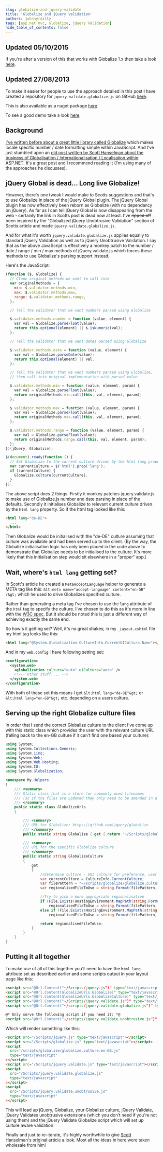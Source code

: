 ```yaml
---
slug: globalize-and-jquery-validate
title: 'Globalize and jQuery Validation'
authors: johnnyreilly
tags: [asp.net mvc, Globalize, jQuery Validation]
hide_table_of_contents: false
---
```


## Updated 05/10/2015

If you're after a version of this that works with Globalize 1.x then take a look [here](../2015-10-05-jquery-validation-globalize-hits-10/index.md).

## Updated 27/08/2013

To make it easier for people to use the approach detailed in this post I have created a repository for `jquery.validate.globalize.js` on GitHub [here](https://github.com/johnnyreilly/jquery-validation-globalize).

This is also available as a nuget package [here](https://www.nuget.org/packages/jQuery.Validation.Globalize/).

To see a good demo take a look [here](http://jqueryvalidationunobtrusivenative.azurewebsites.net/AdvancedDemo/Globalize).

<!--truncate-->

## Background

[I've written before about a great little library called Globalize](../2012-05-07-globalizejs-number-and-date/index.md) which makes locale specific number / date formatting simple within JavaScript. And I've just stumbled upon an [old post written by Scott Hanselman about the business of Globalisation / Internationalisation / Localisation within ASP.NET](http://www.hanselman.com/blog/GlobalizationInternationalizationAndLocalizationInASPNETMVC3JavaScriptAndJQueryPart1.aspx). It's a great post and I recommend reading it (I'm using many of the approaches he discusses).

## jQuery Global is dead... Long live Globalize!

However, there's one tweak I would make to Scotts suggestions and that's to use Globalize in place of the jQuery Global plugin. The jQuery Global plugin has now effectively been reborn as Globalize (with no dependancy on jQuery). As far as I can tell jQuery Global is now disappearing from the web - certainly the link in Scotts post is dead now at least. I've ~~ripped off~~ been inspired by the "Globalized jQuery Unobtrusive Validation" section of Scotts article and made `jquery.validate.globalize.js`.

And for what it's worth `jquery.validate.globalize.js` applies equally to standard jQuery Validation as well as to jQuery Unobtrusive Validation. I say that as the above JavaScript is effectively a monkey patch to the number / date / range / min / max methods of jQuery.validate.js which forces these methods to use Globalize's parsing support instead.

Here's the JavaScript:

```js
(function ($, Globalize) {
  // Clone original methods we want to call into
  var originalMethods = {
    min: $.validator.methods.min,
    max: $.validator.methods.max,
    range: $.validator.methods.range,
  };

  // Tell the validator that we want numbers parsed using Globalize

  $.validator.methods.number = function (value, element) {
    var val = Globalize.parseFloat(value);
    return this.optional(element) || $.isNumeric(val);
  };

  // Tell the validator that we want dates parsed using Globalize

  $.validator.methods.date = function (value, element) {
    var val = Globalize.parseDate(value);
    return this.optional(element) || val;
  };

  // Tell the validator that we want numbers parsed using Globalize,
  // then call into original implementation with parsed value

  $.validator.methods.min = function (value, element, param) {
    var val = Globalize.parseFloat(value);
    return originalMethods.min.call(this, val, element, param);
  };

  $.validator.methods.max = function (value, element, param) {
    var val = Globalize.parseFloat(value);
    return originalMethods.max.call(this, val, element, param);
  };

  $.validator.methods.range = function (value, element, param) {
    var val = Globalize.parseFloat(value);
    return originalMethods.range.call(this, val, element, param);
  };
})(jQuery, Globalize);

$(document).ready(function () {
  // Set Globalize to the current culture driven by the html lang property
  var currentCulture = $('html').prop('lang');
  if (currentCulture) {
    Globalize.culture(currentCulture);
  }
});
```

The above script does 2 things. Firstly it monkey patches jquery.validate.js to make use of Globalize.js number and date parsing in place of the defaults. Secondly it initialises Globalize to relevant current culture driven by the `html lang` property. So if the html tag looked like this:

```html
<html lang="de-DE">
  ...
</html>
```

Then Globalize would be initialised with the "de-DE" culture assuming that culture was available and had been served up to the client. (By the way, the Globalize initialisation logic has only been placed in the code above to demonstrate that Globalize needs to be initialised to the culture. It's more likely that this initialisation step would sit elsewhere in a "proper" app.)

## Wait, where's `html lang` getting set?

In Scott's article he created a `MetaAcceptLanguage` helper to generate a META tag like this: `&lt;meta name="accept-language" content="en-GB" /&gt;` which he used to drive Globalizes specified culture.

Rather than generating a meta tag I've chosen to use the `lang` attribute of the `html` tag to specify the culture. I've chosen to do this as it's more in line with the [W3C spec](http://www.w3.org/TR/i18n-html-tech-lang/#ri20030510.102829377). But it should be noted this is just a different way of achieving exactly the same end.

So how's it getting set? Well, it's no great shakes; in my `_Layout.cshtml` file my html tag looks like this:

```html
<html lang="@System.Globalization.CultureInfo.CurrentUICulture.Name"></html>
```

And in my `web.config` I have following setting set:

```xml
<configuration>
  <system.web>
    <globalization culture="auto" uiCulture="auto" />
    <!--- Other stuff.... -->
  </system.web>
</configuration>
```

With both of these set this means I get `&lt;html lang="de-DE"&gt;` or `&lt;html lang="en-GB"&gt;` etc. depending on a users culture.

## Serving up the right Globalize culture files

In order that I send the correct Globalize culture to the client I've come up with this static class which provides the user with the relevant culture URL (falling back to the en-GB culture if it can't find one based your culture):

```cs
using System;
using System.Collections.Generic;
using System.Linq;
using System.Web;
using System.Web.Hosting;
using System.IO;
using System.Globalization;

namespace My.Helpers
{
    /// <summary>
    /// Static class that is a store for commonly used filenames
    /// (so if the files are updated they only need to be amended in a single place)
    /// </summary>
    public static class GlobalizeUrls
    {

        /// <summary>
        /// URL for Globalize: https://github.com/jquery/globalize
        /// </summary>
        public static string Globalize { get { return "~/Scripts/globalize.js"; } }

        /// <summary>
        /// URL for the specific Globalize culture
        /// </summary>
        public static string GlobalizeCulture
        {
            get
            {
                //Determine culture - GUI culture for preference, user selected culture as fallback
                var currentCulture = CultureInfo.CurrentCulture;
                var filePattern = "~/scripts/globalize/globalize.culture.{0}.js";
                var regionalisedFileToUse = string.Format(filePattern, "en-GB"); //Default localisation to use

                //Try to pick a more appropriate regionalisation
                if (File.Exists(HostingEnvironment.MapPath(string.Format(filePattern, currentCulture.Name)))) //First try for a globalize.culture.en-GB.js style file
                    regionalisedFileToUse = string.Format(filePattern, currentCulture.Name);
                else if (File.Exists(HostingEnvironment.MapPath(string.Format(filePattern, currentCulture.TwoLetterISOLanguageName)))) //That failed; now try for a globalize.culture.en.js style file
                    regionalisedFileToUse = string.Format(filePattern, currentCulture.TwoLetterISOLanguageName);

                return regionalisedFileToUse;
            }
        }
    }
}
```

## Putting it all together

To make use of all of this together you'll need to have the `html lang` attribute set as described earlier and some scripts output in your layout page like this:

```html
<script src="@Url.Content("~/Scripts/jquery.js")" type="text/javascript"></script>
<script src="@Url.Content(GlobalizeUrls.Globalize)" type="text/javascript"></script>
<script src="@Url.Content(GlobalizeUrls.GlobalizeCulture)" type="text/javascript"></script>
<script src="@Url.Content("~/Scripts/jquery.validate.js")" type="text/javascript"></script>
<script src="@Url.Content("~/scripts/jquery.validate.globalize.js")" type="text/javascript"></script>

@* Only serve the following script if you need it: *@
<script src="@Url.Content("~/scripts/jquery.validate.unobtrusive.js")" type="text/javascript"></script>
```

Which will render something like this:

```html
<script src="/Scripts/jquery.js" type="text/javascript"></script>
<script src="/Scripts/globalize.js" type="text/javascript"></script>
<script
  src="/scripts/globalize/globalize.culture.en-GB.js"
  type="text/javascript"
></script>
<script src="/Scripts/jquery.validate.js" type="text/javascript"></script>
<script
  src="/Scripts/jquery.validate.globalize.js"
  type="text/javascript"
></script>
<script
  src="/Scripts/jquery.validate.unobtrusive.js"
  type="text/javascript"
></script>
```

This will load up jQuery, Globalize, your Globalize culture, jQuery Validate, jQuery Validates unobtrusive extensions (which you don't need if you're not using them) and the jQuery Validate Globalize script which will set up culture aware validation.

Finally and just to re-iterate, it's highly worthwhile to give [Scott Hanselman's original article a look](http://www.hanselman.com/blog/GlobalizationInternationalizationAndLocalizationInASPNETMVC3JavaScriptAndJQueryPart1.aspx). Most all the ideas in here were taken wholesale from him!
